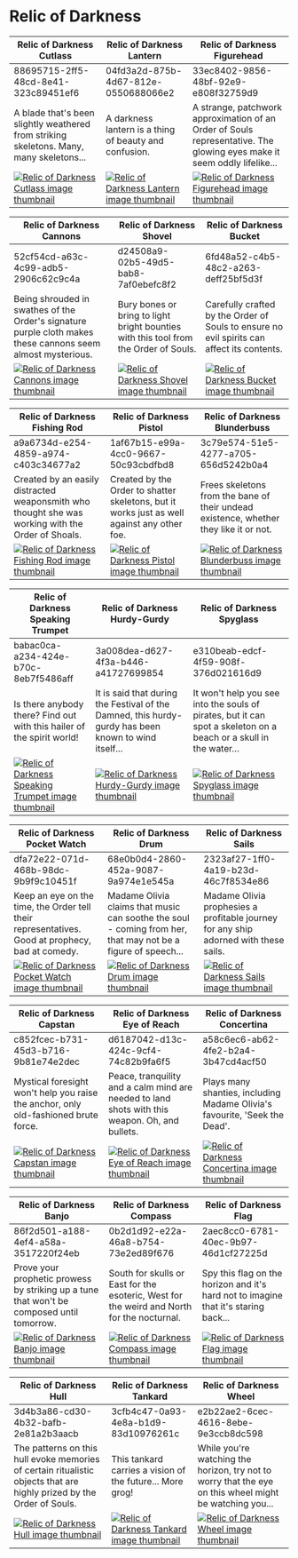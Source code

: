 # Relic of Darkness

| Relic of Darkness Cutlass | Relic of Darkness Lantern | Relic of Darkness Figurehead |
| ------------------------- | ------------------------- | ---------------------------- |
| 88695715-2ff5-48cd-8e41-323c89451ef6 | 04fd3a2d-875b-4d67-812e-0550688066e2 | 33ec8402-9856-48bf-92e9-e808f32759d9 |
| A blade that's been slightly weathered from striking skeletons. Many, many skeletons... | A darkness lantern is a thing of beauty and confusion. | A strange, patchwork approximation of an Order of Souls representative. The glowing eyes make it seem oddly lifelike... |
| [![Relic of Darkness Cutlass image thumbnail](https://seaofthieves.wiki.gg/images/a/a6/Relic_of_Darkness_Cutlass.png)](https://seaofthieves.wiki.gg/wiki/Relic_of_Darkness_Cutlass) | [![Relic of Darkness Lantern image thumbnail](https://seaofthieves.wiki.gg/images/6/64/Relic_of_Darkness_Lantern.png)](https://seaofthieves.wiki.gg/wiki/Relic_of_Darkness_Lantern) | [![Relic of Darkness Figurehead image thumbnail](https://seaofthieves.wiki.gg/images/5/53/Relic_of_Darkness_Figurehead.png)](https://seaofthieves.wiki.gg/wiki/Relic_of_Darkness_Figurehead) |

| Relic of Darkness Cannons | Relic of Darkness Shovel | Relic of Darkness Bucket |
| ------------------------- | ------------------------ | ------------------------ |
| 52cf54cd-a63c-4c99-adb5-2906c62c9c4a | d24508a9-02b5-49d5-bab8-7af0ebefc8f2 | 6fd48a52-c4b5-48c2-a263-deff25bf5d3f |
| Being shrouded in swathes of the Order's signature purple cloth makes these cannons seem almost mysterious. | Bury bones or bring to light bright bounties with this tool from the Order of Souls. | Carefully crafted by the Order of Souls to ensure no evil spirits can affect its contents. |
| [![Relic of Darkness Cannons image thumbnail](https://seaofthieves.wiki.gg/images/a/a8/Relic_of_Darkness_Cannons.png)](https://seaofthieves.wiki.gg/wiki/Relic_of_Darkness_Cannons) | [![Relic of Darkness Shovel image thumbnail](https://seaofthieves.wiki.gg/images/8/8f/Relic_of_Darkness_Shovel.png)](https://seaofthieves.wiki.gg/wiki/Relic_of_Darkness_Shovel) | [![Relic of Darkness Bucket image thumbnail](https://seaofthieves.wiki.gg/images/b/b9/Relic_of_Darkness_Bucket.png)](https://seaofthieves.wiki.gg/wiki/Relic_of_Darkness_Bucket) |

| Relic of Darkness Fishing Rod | Relic of Darkness Pistol | Relic of Darkness Blunderbuss |
| ----------------------------- | ------------------------ | ----------------------------- |
| a9a6734d-e254-4859-a974-c403c34677a2 | 1af67b15-e99a-4cc0-9667-50c93cbdfbd8 | 3c79e574-51e5-4277-a705-656d5242b0a4 |
| Created by an easily distracted weaponsmith who thought she was working with the Order of Shoals. | Created by the Order to shatter skeletons, but it works just as well against any other foe. | Frees skeletons from the bane of their undead existence, whether they like it or not. |
| [![Relic of Darkness Fishing Rod image thumbnail](https://seaofthieves.wiki.gg/images/1/13/Relic_of_Darkness_Fishing_Rod.png)](https://seaofthieves.wiki.gg/wiki/Relic_of_Darkness_Fishing_Rod) | [![Relic of Darkness Pistol image thumbnail](https://seaofthieves.wiki.gg/images/7/72/Relic_of_Darkness_Pistol.png)](https://seaofthieves.wiki.gg/wiki/Relic_of_Darkness_Pistol) | [![Relic of Darkness Blunderbuss image thumbnail](https://seaofthieves.wiki.gg/images/d/d3/Relic_of_Darkness_Blunderbuss.png)](https://seaofthieves.wiki.gg/wiki/Relic_of_Darkness_Blunderbuss) |

| Relic of Darkness Speaking Trumpet | Relic of Darkness Hurdy-Gurdy | Relic of Darkness Spyglass |
| ---------------------------------- | ----------------------------- | -------------------------- |
| babac0ca-a234-424e-b70c-8eb7f5486aff | 3a008dea-d627-4f3a-b446-a41727699854 | e310beab-edcf-4f59-908f-376d021616d9 |
| Is there anybody there? Find out with this hailer of the spirit world! | It is said that during the Festival of the Damned, this hurdy-gurdy has been known to wind itself... | It won't help you see into the souls of pirates, but it can spot a skeleton on a beach or a skull in the water… |
| [![Relic of Darkness Speaking Trumpet image thumbnail](https://seaofthieves.wiki.gg/images/6/6f/Relic_of_Darkness_Speaking_Trumpet.png)](https://seaofthieves.wiki.gg/wiki/Relic_of_Darkness_Speaking_Trumpet) | [![Relic of Darkness Hurdy-Gurdy image thumbnail](https://seaofthieves.wiki.gg/images/e/e9/Relic_of_Darkness_Hurdy-Gurdy.png)](https://seaofthieves.wiki.gg/wiki/Relic_of_Darkness_Hurdy-Gurdy) | [![Relic of Darkness Spyglass image thumbnail](https://seaofthieves.wiki.gg/images/5/55/Relic_of_Darkness_Spyglass.png)](https://seaofthieves.wiki.gg/wiki/Relic_of_Darkness_Spyglass) |

| Relic of Darkness Pocket Watch | Relic of Darkness Drum | Relic of Darkness Sails |
| ------------------------------ | ---------------------- | ----------------------- |
| dfa72e22-071d-468b-98dc-9b9f9c10451f | 68e0b0d4-2860-452a-9087-9a974e1e545a | 2323af27-1ff0-4a19-b23d-46c7f8534e86 |
| Keep an eye on the time, the Order tell their representatives. Good at prophecy, bad at comedy. | Madame Olivia claims that music can soothe the soul - coming from her, that may not be a figure of speech... | Madame Olivia prophesies a profitable journey for any ship adorned with these sails. |
| [![Relic of Darkness Pocket Watch image thumbnail](https://seaofthieves.wiki.gg/images/b/be/Relic_of_Darkness_Pocket_Watch.png)](https://seaofthieves.wiki.gg/wiki/Relic_of_Darkness_Pocket_Watch) | [![Relic of Darkness Drum image thumbnail](https://seaofthieves.wiki.gg/images/d/dd/Relic_of_Darkness_Drum.png)](https://seaofthieves.wiki.gg/wiki/Relic_of_Darkness_Drum) | [![Relic of Darkness Sails image thumbnail](https://seaofthieves.wiki.gg/images/7/74/Relic_of_Darkness_Sails.png)](https://seaofthieves.wiki.gg/wiki/Relic_of_Darkness_Sails) |

| Relic of Darkness Capstan | Relic of Darkness Eye of Reach | Relic of Darkness Concertina |
| ------------------------- | ------------------------------ | ---------------------------- |
| c852fcec-b731-45d3-b716-9b81e74e2dec | d6187042-d13c-424c-9cf4-74c82b9fa6f5 | a58c6ec6-ab62-4fe2-b2a4-3b47cd4acf50 |
| Mystical foresight won't help you raise the anchor, only old-fashioned brute force. | Peace, tranquility and a calm mind are needed to land shots with this weapon. Oh, and bullets. | Plays many shanties, including Madame Olivia's favourite, 'Seek the Dead'. |
| [![Relic of Darkness Capstan image thumbnail](https://seaofthieves.wiki.gg/images/0/06/Relic_of_Darkness_Capstan.png)](https://seaofthieves.wiki.gg/wiki/Relic_of_Darkness_Capstan) | [![Relic of Darkness Eye of Reach image thumbnail](https://seaofthieves.wiki.gg/images/e/e6/Relic_of_Darkness_Eye_of_Reach.png)](https://seaofthieves.wiki.gg/wiki/Relic_of_Darkness_Eye_of_Reach) | [![Relic of Darkness Concertina image thumbnail](https://seaofthieves.wiki.gg/images/5/5b/Relic_of_Darkness_Concertina.png)](https://seaofthieves.wiki.gg/wiki/Relic_of_Darkness_Concertina) |

| Relic of Darkness Banjo | Relic of Darkness Compass | Relic of Darkness Flag |
| ----------------------- | ------------------------- | ---------------------- |
| 86f2d501-a188-4ef4-a58a-3517220f24eb | 0b2d1d92-e22a-46a8-b754-73e2ed89f676 | 2aec8cc0-6781-40ec-9b97-46d1cf27225d |
| Prove your prophetic prowess by striking up a tune that won't be composed until tomorrow. | South for skulls or East for the esoteric, West for the weird and North for the nocturnal. | Spy this flag on the horizon and it's hard not to imagine that it's staring back... |
| [![Relic of Darkness Banjo image thumbnail](https://seaofthieves.wiki.gg/images/c/cc/Relic_of_Darkness_Banjo.png)](https://seaofthieves.wiki.gg/wiki/Relic_of_Darkness_Banjo) | [![Relic of Darkness Compass image thumbnail](https://seaofthieves.wiki.gg/images/4/41/Relic_of_Darkness_Compass.png)](https://seaofthieves.wiki.gg/wiki/Relic_of_Darkness_Compass) | [![Relic of Darkness Flag image thumbnail](https://seaofthieves.wiki.gg/images/5/54/Relic_of_Darkness_Flag.png)](https://seaofthieves.wiki.gg/wiki/Relic_of_Darkness_Flag) |

| Relic of Darkness Hull | Relic of Darkness Tankard | Relic of Darkness Wheel |
| ---------------------- | ------------------------- | ----------------------- |
| 3d4b3a86-cd30-4b32-bafb-2e81a2b3aacb | 3cfb4c47-0a93-4e8a-b1d9-83d10976261c | e2b22ae2-6cec-4616-8ebe-9e3ccb8dc598 |
| The patterns on this hull evoke memories of certain ritualistic objects that are highly prized by the Order of Souls. | This tankard carries a vision of the future... More grog! | While you're watching the horizon, try not to worry that the eye on this wheel might be watching you... |
| [![Relic of Darkness Hull image thumbnail](https://seaofthieves.wiki.gg/images/9/98/Relic_of_Darkness_Hull.png)](https://seaofthieves.wiki.gg/wiki/Relic_of_Darkness_Hull) | [![Relic of Darkness Tankard image thumbnail](https://seaofthieves.wiki.gg/images/e/e5/Relic_of_Darkness_Tankard.png)](https://seaofthieves.wiki.gg/wiki/Relic_of_Darkness_Tankard) | [![Relic of Darkness Wheel image thumbnail](https://seaofthieves.wiki.gg/images/4/46/Relic_of_Darkness_Wheel.png)](https://seaofthieves.wiki.gg/wiki/Relic_of_Darkness_Wheel) |
